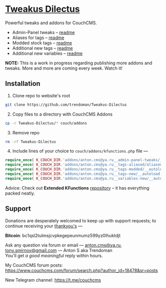 # [Tweakus Dilectus](https://github.com/trendoman/Tweakus-Dilectus)

Powerful tweaks and addons for CouchCMS.

* Admin-Panel tweaks &ndash; [readme](anton.cms%40ya.ru__admin-panel-tweaks/README.md)
* Aliases for tags &ndash; [readme](anton.cms%40ya.ru__tags-aliased/README.md)
* Modded stock tags &ndash; [readme](anton.cms%40ya.ru__tags-modded/README.md)
* Additional new tags &ndash; [readme](anton.cms%40ya.ru__tags-new/README.md)
* Additional new variables &ndash; [readme](anton.cms%40ya.ru__variables-new/README.md)

**NOTE:** This is a work in progress regarding publishing more addons and tweaks. More and more are coming every week. Watch it!

## Installation

1. Clone repo to website's root
  ```bash
  git clone https://github.com/trendoman/Tweakus-Dilectus
  ```
2. Copy files to a directory with CouchCMS Addons
  ```bash
  cp -r Tweakus-Dilectus/* couch/addons
  ```
3. Remove repo
  ```bash
  rm -rf Tweakus-Dilectus
  ```
4. Include lines of your choice to `couch/addons/kfunctions.php` file &mdash;
  ```php
  require_once( K_COUCH_DIR.'addons/anton.cms@ya.ru__admin-panel-tweaks/__autoload.php' );
  require_once( K_COUCH_DIR.'addons/anton.cms@ya.ru__tags-aliased/aliased-tags.php' );
  require_once( K_COUCH_DIR.'addons/anton.cms@ya.ru__tags-modded/__autoload.php' );
  require_once( K_COUCH_DIR.'addons/anton.cms@ya.ru__tags-new/__autoload.php' );
  require_once( K_COUCH_DIR.'addons/anton.cms@ya.ru__variables-new/__autoload.php' );
  ```
  Advice: Check out **Extended KFunctions** [repository](https://github.com/trendoman/Extended-KFunctions) &ndash; it has everything packed neatly.


## Support

Donations are desperately welcomed to keep up with support requests; to continue receiving your [thankyou's](https://github.com/trendoman/Dignotas) &mdash;

**Bitcoin**: bc1qsl2tulmsjcvpkegepeunmumz599yz0lhuktdjt

Ask any question via forum or email &mdash; <anton.cms@ya.ru>, <tony.smirnov@gmail.com> &mdash; Anton S aka Trendoman<br>
You'll get *a good meaningful* reply within hours.

My CouchCMS forum posts: https://www.couchcms.com/forum/search.php?author_id=18478&sr=posts

New Telegram channel: https://t.me/couchcms
